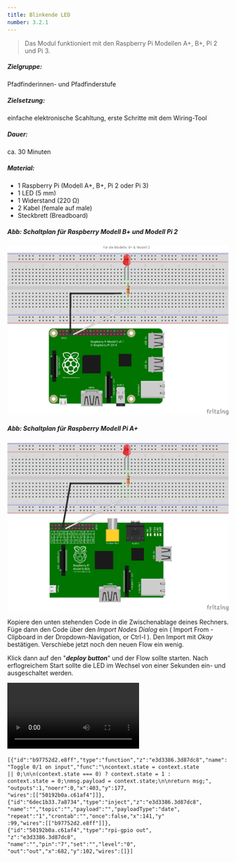 ```yaml
---
title: Blinkende LED
number: 3.2.1
---
```

> Das Modul funktioniert mit den Raspberry Pi Modellen A+, B+, Pi 2  und Pi 3.

##### Zielgruppe:
Pfadfinderinnen- und Pfadfinderstufe

##### Zielsetzung:
einfache elektronische Scahltung, erste Schritte mit dem Wiring-Tool

##### Dauer:
ca. 30 Minuten

##### Material:
- 1 Raspberry Pi (Modell A+, B+, Pi 2 oder Pi 3)
- 1 LED (5 mm)
- 1 Widerstand (220 &#8486;)
- 2 Kabel (female auf male)
- Steckbrett (Breadboard)

##### Abb: Schaltplan für Raspberry Modell B+ und Modell Pi 2
![Schaltplan LED & Raspberry Modell Pi 2](images/fritzing/blinking_Steckplatine.png)

##### Abb: Schaltplan für Raspberry Modell Pi A+
![Schaltplan LED & Raspberry Modell Pi A+](images/fritzing/blinking_Modell_B_Steckplatine.png)

Kopiere den unten stehenden Code in die Zwischenablage deines Rechners. Füge dann den Code über den _Import Nodes Dialog_ ein ( Import From - Clipboard in der Dropdown-Navigation, or Ctrl-I ). Den Import mit _Okay_ bestätigen. Verschiebe jetzt noch den neuen Flow ein wenig.

Klick dann auf den "**_deploy button_**" und der Flow sollte starten.
Nach erflogreichem Start sollte die LED im Wechsel von einer Sekunden ein- und ausgeschaltet werden.

<video controls="controls">
  <source type="video/mp4" src="videos/nodered_import.mp4"></source>
  <source type="video/webm" src="videos/nodered_import.webm"></source>
  <p>Your browser does not support the video element.</p>
</video>

```
[{"id":"b97752d2.e8ff","type":"function","z":"e3d3386.3d87dc8","name":
"Toggle 0/1 on input","func":"\ncontext.state = context.state
|| 0;\n\n(context.state === 0) ? context.state = 1 :
context.state = 0;\nmsg.payload = context.state;\n\nreturn msg;",
"outputs":1,"noerr":0,"x":403,"y":177,
"wires":[["50192b0a.c61af4"]]},
{"id":"6dec1b33.7a8734","type":"inject","z":"e3d3386.3d87dc8",
"name":"","topic":"","payload":"","payloadType":"date",
"repeat":"1","crontab":"","once":false,"x":141,"y"
:99,"wires":[["b97752d2.e8ff"]]},
{"id":"50192b0a.c61af4","type":"rpi-gpio out",
"z":"e3d3386.3d87dc8",
"name":"","pin":"7","set":"","level":"0",
"out":"out","x":682,"y":102,"wires":[]}]
```
